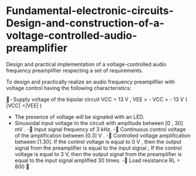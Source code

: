 # Fundamental-electronic-circuits-Design-and-construction-of-a-voltage-controlled-audio-preamplifier
Design and practical implementation of a voltage-controlled audio frequency preamplifier respecting a set of requirements.


To design and practically realize an audio frequency preamplifier with voltage control having the following characteristics:

- Supply voltage of the bipolar circuit VCC = 13 V , VEE = - VCC = - 13 V
( |VCC| =|VEE| )
-  The presence of voltage will be signaled with an LED.
-  Sinusoidal input voltage to the circuit with amplitude between [0 , 30] mV .
- Input signal frequency of 3 kHz.
- Continuous control voltage of the amplification between [0.3] V .
- Controlled voltage amplification between [1.30].
If the control voltage is equal to 0 V , then the output signal from the preamplifier is equal to the input signal ;
If the control voltage is equal to 3 V, then the output signal from the preamplifier is equal to the input signal amplified 30 times.
- Load resistance RL = 800 
